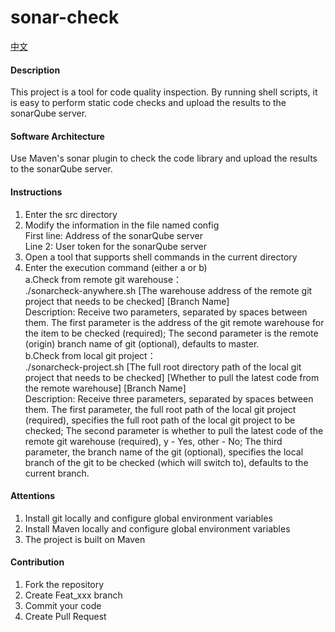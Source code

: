 # sonar-check

[中文](README.zh-CN.md)

#### Description
This project is a tool for code quality inspection. By running shell scripts, it is easy to perform static code checks and upload the results to the sonarQube server.

#### Software Architecture
Use Maven's sonar plugin to check the code library and upload the results to the sonarQube server.

#### Instructions

1.  Enter the src directory
2.  Modify the information in the file named config  
First line: Address of the sonarQube server  
Line 2: User token for the sonarQube server
3.  Open a tool that supports shell commands in the current directory
4.  Enter the execution command (either a or b)  
a.Check from remote git warehouse：  
./sonarcheck-anywhere.sh [The warehouse address of the remote git project that needs to be checked] [Branch Name]  
Description: Receive two parameters, separated by spaces between them. The first parameter is the address of the git remote warehouse for the item to be checked (required); The second parameter is the remote (origin) branch name of git (optional), defaults to master.  
b.Check from local git project：  
./sonarcheck-project.sh [The full root directory path of the local git project that needs to be checked] [Whether to pull the latest code from the remote warehouse] [Branch Name]  
Description: Receive three parameters, separated by spaces between them. The first parameter, the full root path of the local git project (required), specifies the full root path of the local git project to be checked; The second parameter is whether to pull the latest code of the remote git warehouse (required), y - Yes, other - No; The third parameter, the branch name of the git (optional), specifies the local branch of the git to be checked (which will switch to), defaults to the current branch.

#### Attentions

1.	Install git locally and configure global environment variables
2.	Install Maven locally and configure global environment variables
3.	The project is built on Maven

#### Contribution

1.  Fork the repository
2.  Create Feat_xxx branch
3.  Commit your code
4.  Create Pull Request

